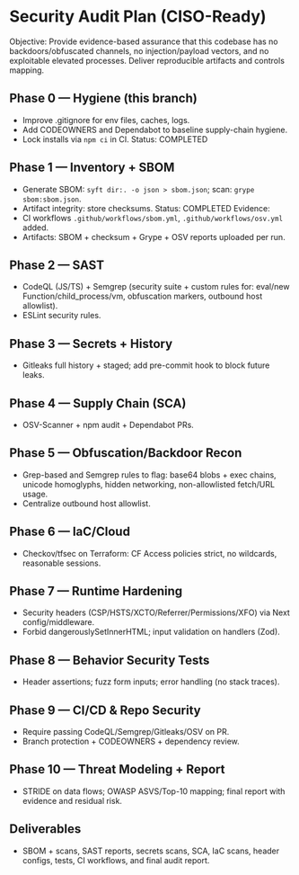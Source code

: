 # Security Audit Plan (CISO-Ready)

Objective: Provide evidence-based assurance that this codebase has no backdoors/obfuscated channels, no injection/payload vectors, and no exploitable elevated processes. Deliver reproducible artifacts and controls mapping.

## Phase 0 — Hygiene (this branch)
- Improve .gitignore for env files, caches, logs.
- Add CODEOWNERS and Dependabot to baseline supply-chain hygiene.
- Lock installs via `npm ci` in CI.
Status: COMPLETED

## Phase 1 — Inventory + SBOM
- Generate SBOM: `syft dir:. -o json > sbom.json`; scan: `grype sbom:sbom.json`.
- Artifact integrity: store checksums.
Status: COMPLETED
Evidence:
- CI workflows `.github/workflows/sbom.yml`, `.github/workflows/osv.yml` added.
- Artifacts: SBOM + checksum + Grype + OSV reports uploaded per run.

## Phase 2 — SAST
- CodeQL (JS/TS) + Semgrep (security suite + custom rules for: eval/new Function/child_process/vm, obfuscation markers, outbound host allowlist).
- ESLint security rules.

## Phase 3 — Secrets + History
- Gitleaks full history + staged; add pre-commit hook to block future leaks.

## Phase 4 — Supply Chain (SCA)
- OSV-Scanner + npm audit + Dependabot PRs.

## Phase 5 — Obfuscation/Backdoor Recon
- Grep-based and Semgrep rules to flag: base64 blobs + exec chains, unicode homoglyphs, hidden networking, non-allowlisted fetch/URL usage.
- Centralize outbound host allowlist.

## Phase 6 — IaC/Cloud
- Checkov/tfsec on Terraform: CF Access policies strict, no wildcards, reasonable sessions.

## Phase 7 — Runtime Hardening
- Security headers (CSP/HSTS/XCTO/Referrer/Permissions/XFO) via Next config/middleware.
- Forbid dangerouslySetInnerHTML; input validation on handlers (Zod).

## Phase 8 — Behavior Security Tests
- Header assertions; fuzz form inputs; error handling (no stack traces).

## Phase 9 — CI/CD & Repo Security
- Require passing CodeQL/Semgrep/Gitleaks/OSV on PR.
- Branch protection + CODEOWNERS + dependency review.

## Phase 10 — Threat Modeling + Report
- STRIDE on data flows; OWASP ASVS/Top-10 mapping; final report with evidence and residual risk.

## Deliverables
- SBOM + scans, SAST reports, secrets scans, SCA, IaC scans, header configs, tests, CI workflows, and final audit report.
